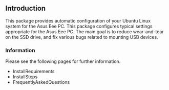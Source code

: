 ## Introduction ##

This package provides automatic configuration of your Ubuntu Linux system for the Asus Eee PC. This package configures typical settings appropriate for the Asus Eee PC. The main goal is to reduce wear-and-tear on the SSD drive, and fix various bugs related to mounting USB devices.


### Information ###

Please see the following pages for further information.

  * InstallRequirements
  * InstallSteps
  * FrequentlyAskedQuestions
